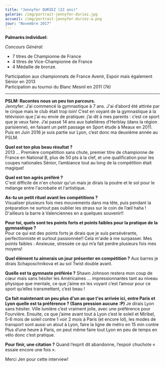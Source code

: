 ```yaml
---
title: "Jennyfer DURIEZ (22 ans)"
galerie: /img/portrait-jennyfer-duriez.jpg
accueil: /img/portrait-jennyfer-duriez-a.png
jour: "Novembre 2017"
---
```


**Palmarès individuel:**

*Concours Général:*

* 7 titres de Championne de France
* 4 titres de Vice-Championne de France
* 4 Médaille de bronze.

Participation aux championnats de France Avenir, Espoir mais également Sénior en 2013<br>
Participation au tournoi du Blanc Mesnil en 2011 (7è)

---

**PSLM: Racontes nous un peu ton parcours.**  
Jennyfer: J’ai commencé la gymnastique à 7 ans. J'ai d’abord été attirée par le cirque mais le club était trop loin! C’est en voyant de la gymnastique à la télévision que j'ai eu envie de pratiquer. j’ai dit à mes parents : c’est ce sport que je veux faire. J’ai passé 14 ans aux batelières d’Herblay (dans la région parisienne), en faisant un petit passage en Sport étude à Meaux en 2011. Puis en Juin 2016 je suis partie sur Lyon, c’est donc ma deuxième année au PSLM.

**Quel est ton plus beau résultat ?**  
2013 ... Première compétition sans chute, premier titre de championne de France en National B, plus de 50 pts à la clef, et une qualification pour les coupes nationales Sénior, l’ambiance tout au long de la compétition était magique!

**Quel est ton agrès préféré ?**  
C'est difficile de n'en choisir qu'un mais je dirais la poutre et le sol pour le mélange entre l'acrobatie et l'artistique.

**As-tu un petit rituel avant les compétitions ?**  
Visualiser plusieurs fois mes mouvements dans ma tête, puis pendant la préparation ne surtout pas oublier les strass sur le coin de l’œil haha ! D'ailleurs la barre à Valenciennes en a quelques souvenir!!

**Pour toi, quels sont tes points forts et points faibles pour la pratique de la gymnastique ?**  
Pour ce qui est des points forts je dirais que je suis persévérante, perfectionniste et surtout passionnée!! Cela m'aide à me surpasser.
Mes points faibles : Anxieuse, stressée ce qui m’a fait perdre plusieurs fois mes moyens!

**Quel élément tu aimerais un jour présenter en compétition ?**
Aux barres je dirais Schaposchnikova et au sol Twist double avant.

**Quelle est ta gymnaste préférée ?**
Shawn Johnson restera mon coup de cœur mais sans hésiter les Américaines … impressionnantes tant au niveau physique que mentale, ce que j’aime en les voyant c’est l’amour pour ce sport qu’elles transmettent, c’est beau !

**Ça fait maintenant un peu plus d'un an que t'es arrivée ici, entre Paris et Lyon quelle est ta préférence ? (Sans pression aucune :P)**
Je dirais Lyon sans hésiter. Ville lumière c’est vraiment jolie, avec une préférence pour Fourvière. Ensuite, ce que j’aime avant tout à Lyon c’est le soleil et Miribel, 5-6 mois de soleil contre 1 voir 2 mois à Paris (et encore lol), les modes de transport sont aussi un atout à Lyon, faire la ligne de métro en 15 min contre Plus d’une heure à Paris, on peut même faire tout Lyon en peu de temps en vélo donc c’est pratique.

**Pour finir, une citation ?**
Quand l’esprit dit abandonne, l’espoir chuchote « essaie encore une fois ».

Merci Jen pour cette interview!
